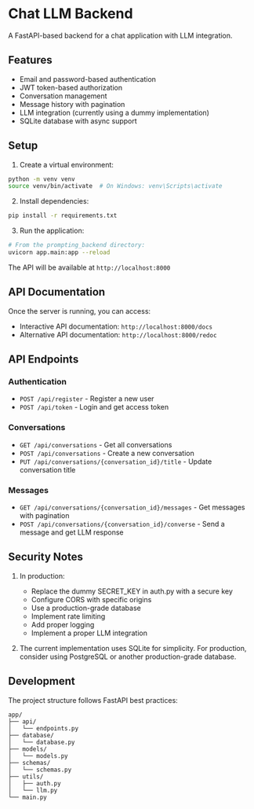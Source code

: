 # Chat LLM Backend

A FastAPI-based backend for a chat application with LLM integration.

## Features

- Email and password-based authentication
- JWT token-based authorization
- Conversation management
- Message history with pagination
- LLM integration (currently using a dummy implementation)
- SQLite database with async support

## Setup

1. Create a virtual environment:

```bash
python -m venv venv
source venv/bin/activate  # On Windows: venv\Scripts\activate
```

2. Install dependencies:

```bash
pip install -r requirements.txt
```

3. Run the application:

```bash
# From the prompting_backend directory:
uvicorn app.main:app --reload
```

The API will be available at `http://localhost:8000`

## API Documentation

Once the server is running, you can access:

- Interactive API documentation: `http://localhost:8000/docs`
- Alternative API documentation: `http://localhost:8000/redoc`

## API Endpoints

### Authentication

- `POST /api/register` - Register a new user
- `POST /api/token` - Login and get access token

### Conversations

- `GET /api/conversations` - Get all conversations
- `POST /api/conversations` - Create a new conversation
- `PUT /api/conversations/{conversation_id}/title` - Update conversation title

### Messages

- `GET /api/conversations/{conversation_id}/messages` - Get messages with pagination
- `POST /api/conversations/{conversation_id}/converse` - Send a message and get LLM response

## Security Notes

1. In production:

   - Replace the dummy SECRET_KEY in auth.py with a secure key
   - Configure CORS with specific origins
   - Use a production-grade database
   - Implement rate limiting
   - Add proper logging
   - Implement a proper LLM integration

2. The current implementation uses SQLite for simplicity. For production, consider using PostgreSQL or another production-grade database.

## Development

The project structure follows FastAPI best practices:

```
app/
├── api/
│   └── endpoints.py
├── database/
│   └── database.py
├── models/
│   └── models.py
├── schemas/
│   └── schemas.py
├── utils/
│   ├── auth.py
│   └── llm.py
└── main.py
```
